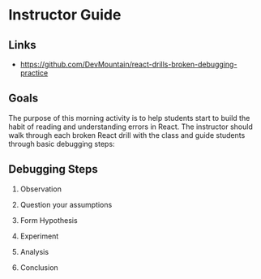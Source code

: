 # Instructor Guide

## Links

- https://github.com/DevMountain/react-drills-broken-debugging-practice

## Goals

The purpose of this morning activity is to help students start to build the habit of reading and understanding errors in React. The instructor should walk through each broken React drill with the class and guide students through basic debugging steps:

## Debugging Steps

1. Observation

2. Question your assumptions

3. Form Hypothesis

4. Experiment

5. Analysis

6. Conclusion